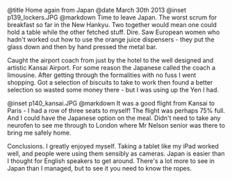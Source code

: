 @title		Home again from Japan
@date		March 30th 2013
@inset		p139_lockers.JPG
@markdown
Time to leave Japan.  The worst scrum for breakfast so far
in the New Hankyu.  Two together would mean one could hold a
table while the other fetched stuff.  Dire.  Saw European women
who hadn't worked out how to use the orange juice dispensers -
they put the glass down and then by hand pressed the metal bar.

Caught the airport coach from just by the hotel to the
well designed and artistic Kansai Airport.  For some reason
the Japanese called the coach a limousine.  After getting through
the formalities with no fuss I went shopping.  Got a selection
of biscuits to take to work then found a better selection so
wasted some money there - but I was using up the Yen I had.

@inset		p140_kansai.JPG
@markdown
It was a good flight from Kansai to Paris - I had a row of three
seats to myself!  The flight was perhaps 75% full.  And I could
have the Japanese option on the meal.  Didn't need to
take any neurofen to see me through to London where Mr Nelson senior
was there to bring me safely home.

Conclusions.  I greatly enjoyed myself.  Taking a tablet like my iPad
worked well, and people were using them sensibly as cameras.
Japan is easier than I thought for English speakers to get around.
There's a lot more to see in Japan than I managed, but to see it
you need to know the ropes.
